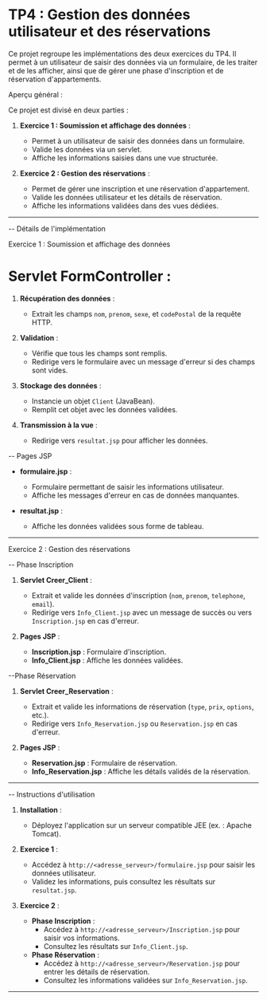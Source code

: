 
# TP4 : Gestion des données utilisateur et des réservations

Ce projet regroupe les implémentations des deux exercices du TP4. 
Il permet à un utilisateur de saisir des données via un formulaire, de les traiter et de les afficher, ainsi que de gérer une phase d'inscription et de réservation d'appartements.



Aperçu général : 

Ce projet est divisé en deux parties :

1. **Exercice 1 : Soumission et affichage des données** :
   - Permet à un utilisateur de saisir des données dans un formulaire.
   - Valide les données via un servlet.
   - Affiche les informations saisies dans une vue structurée.

2. **Exercice 2 : Gestion des réservations** :
   - Permet de gérer une inscription et une réservation d'appartement.
   - Valide les données utilisateur et les détails de réservation.
   - Affiche les informations validées dans des vues dédiées.

---


 -- Détails de l'implémentation

Exercice 1 : Soumission et affichage des données

  # Servlet FormController :

1. **Récupération des données** :
   - Extrait les champs `nom`, `prenom`, `sexe`, et `codePostal` de la requête HTTP.

2. **Validation** :
   - Vérifie que tous les champs sont remplis.
   - Redirige vers le formulaire avec un message d'erreur si des champs sont vides.

3. **Stockage des données** :
   - Instancie un objet `Client` (JavaBean).
   - Remplit cet objet avec les données validées.

4. **Transmission à la vue** :
   - Redirige vers `resultat.jsp` pour afficher les données.

 -- Pages JSP

- **formulaire.jsp** :
  - Formulaire permettant de saisir les informations utilisateur.
  - Affiche les messages d'erreur en cas de données manquantes.

- **resultat.jsp** :
  - Affiche les données validées sous forme de tableau.
----------------------------------------------------------------------------------------------------------------

Exercice 2 : Gestion des réservations

 -- Phase Inscription

1. **Servlet Creer_Client** :
   - Extrait et valide les données d'inscription (`nom`, `prenom`, `telephone`, `email`).
   - Redirige vers `Info_Client.jsp` avec un message de succès ou vers `Inscription.jsp` en cas d'erreur.

2. **Pages JSP** :
   - **Inscription.jsp** : Formulaire d'inscription.
   - **Info_Client.jsp** : Affiche les données validées.

 --Phase Réservation

1. **Servlet Creer_Reservation** :
   - Extrait et valide les informations de réservation (`type`, `prix`, `options`, etc.).
   - Redirige vers `Info_Reservation.jsp` ou `Reservation.jsp` en cas d'erreur.

2. **Pages JSP** :
   - **Reservation.jsp** : Formulaire de réservation.
   - **Info_Reservation.jsp** : Affiche les détails validés de la réservation.

---

 -- Instructions d'utilisation

1. **Installation** :
   - Déployez l'application sur un serveur compatible JEE (ex. : Apache Tomcat).

2. **Exercice 1** :
   - Accédez à `http://<adresse_serveur>/formulaire.jsp` pour saisir les données utilisateur.
   - Validez les informations, puis consultez les résultats sur `resultat.jsp`.

3. **Exercice 2** :
   - **Phase Inscription** :
     - Accédez à `http://<adresse_serveur>/Inscription.jsp` pour saisir vos informations.
     - Consultez les résultats sur `Info_Client.jsp`.
   - **Phase Réservation** :
     - Accédez à `http://<adresse_serveur>/Reservation.jsp` pour entrer les détails de réservation.
     - Consultez les informations validées sur `Info_Reservation.jsp`.

---
